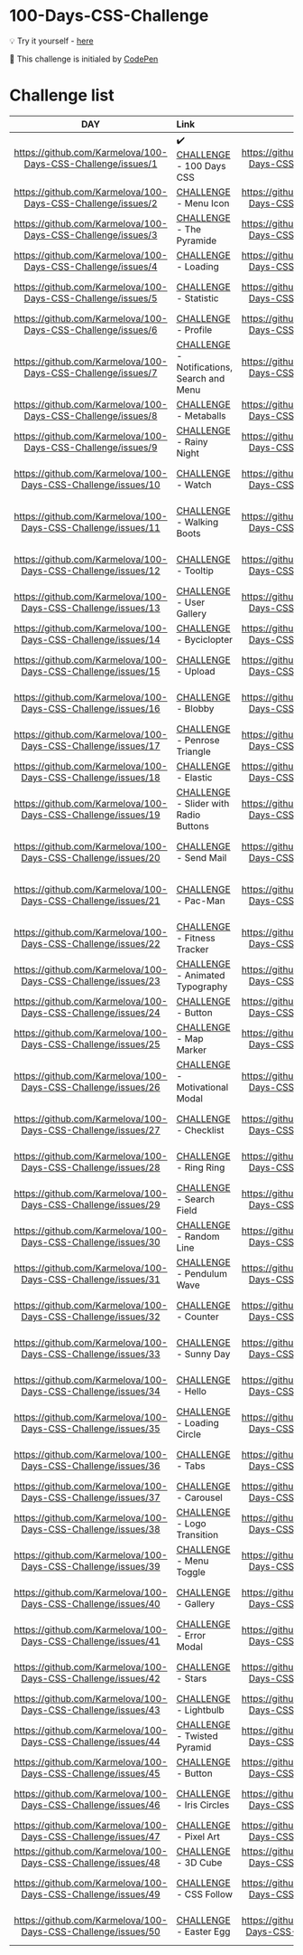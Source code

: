 # 100-Days-CSS-Challenge

:bulb: Try it yourself -  [here](https://100dayscss.com/days/1/)

:purple_heart: This challenge is initialed by [CodePen](https://100dayscss.com/)

# Challenge list

| DAY | Link | DAY | Link |
| :---: | :--- | :---: | :--- |
|  https://github.com/Karmelova/100-Days-CSS-Challenge/issues/1 | :heavy_check_mark: [CHALLENGE](https://100dayscss.com/days/1/) - 100 Days CSS | https://github.com/Karmelova/100-Days-CSS-Challenge/issues/51 | [CHALLENGE](https://100dayscss.com/days/51/) - CSS Counter |
| https://github.com/Karmelova/100-Days-CSS-Challenge/issues/2 | [CHALLENGE](https://100dayscss.com/days/2/) - Menu Icon | https://github.com/Karmelova/100-Days-CSS-Challenge/issues/52 | [CHALLENGE](https://100dayscss.com/days/52/) - Dot Wave |
| https://github.com/Karmelova/100-Days-CSS-Challenge/issues/3 | [CHALLENGE](https://100dayscss.com/days/3/) - The Pyramide | https://github.com/Karmelova/100-Days-CSS-Challenge/issues/53 | [CHALLENGE](https://100dayscss.com/days/53/) - Range Slider |
| https://github.com/Karmelova/100-Days-CSS-Challenge/issues/4 | [CHALLENGE](https://100dayscss.com/days/4/) - Loading | https://github.com/Karmelova/100-Days-CSS-Challenge/issues/54 | [CHALLENGE](https://100dayscss.com/days/54/) - Waves |
| https://github.com/Karmelova/100-Days-CSS-Challenge/issues/5 | [CHALLENGE](https://100dayscss.com/days/5/) - Statistic | https://github.com/Karmelova/100-Days-CSS-Challenge/issues/55 | [CHALLENGE](https://100dayscss.com/days/55/) - Thermostat |
| https://github.com/Karmelova/100-Days-CSS-Challenge/issues/6 | [CHALLENGE](https://100dayscss.com/days/6/) - Profile | https://github.com/Karmelova/100-Days-CSS-Challenge/issues/56 | [CHALLENGE](https://100dayscss.com/days/56/) - Flower |
| https://github.com/Karmelova/100-Days-CSS-Challenge/issues/7 | [CHALLENGE](https://100dayscss.com/days/7/) - Notifications, Search and Menu | https://github.com/Karmelova/100-Days-CSS-Challenge/issues/57 | [CHALLENGE](https://100dayscss.com/days/57/) - Icosahedron |
| https://github.com/Karmelova/100-Days-CSS-Challenge/issues/8 | [CHALLENGE](https://100dayscss.com/days/8/) - Metaballs | https://github.com/Karmelova/100-Days-CSS-Challenge/issues/58 | [CHALLENGE](https://100dayscss.com/days/58/) - 3D Sphere |
| https://github.com/Karmelova/100-Days-CSS-Challenge/issues/9 | [CHALLENGE](https://100dayscss.com/days/9/) - Rainy Night | https://github.com/Karmelova/100-Days-CSS-Challenge/issues/59 | [CHALLENGE](https://100dayscss.com/days/59/) - Slice Transition |
| https://github.com/Karmelova/100-Days-CSS-Challenge/issues/10 | [CHALLENGE](https://100dayscss.com/days/10/) - Watch | https://github.com/Karmelova/100-Days-CSS-Challenge/issues/60 | [CHALLENGE](https://100dayscss.com/days/60/) - Blurry Overlay |
| https://github.com/Karmelova/100-Days-CSS-Challenge/issues/11 | [CHALLENGE](https://100dayscss.com/days/11/) - Walking Boots | https://github.com/Karmelova/100-Days-CSS-Challenge/issues/61 | [CHALLENGE](https://100dayscss.com/days/61/) - CSS Gradient Transition |
| https://github.com/Karmelova/100-Days-CSS-Challenge/issues/12 | [CHALLENGE](https://100dayscss.com/days/12/) - Tooltip | https://github.com/Karmelova/100-Days-CSS-Challenge/issues/62 | [CHALLENGE](https://100dayscss.com/days/62/) - Price Table |
| https://github.com/Karmelova/100-Days-CSS-Challenge/issues/13 | [CHALLENGE](https://100dayscss.com/days/13/) - User Gallery | https://github.com/Karmelova/100-Days-CSS-Challenge/issues/63 | [CHALLENGE](https://100dayscss.com/days/63/) - Hypnotic Ring |
| https://github.com/Karmelova/100-Days-CSS-Challenge/issues/14 | [CHALLENGE](https://100dayscss.com/days/14/) - Byciclopter | https://github.com/Karmelova/100-Days-CSS-Challenge/issues/64 | [CHALLENGE](https://100dayscss.com/days/64/) - Button |
| https://github.com/Karmelova/100-Days-CSS-Challenge/issues/15 | [CHALLENGE](https://100dayscss.com/days/15/) - Upload | https://github.com/Karmelova/100-Days-CSS-Challenge/issues/65 | [CHALLENGE](https://100dayscss.com/days/65/) - Ellipses Animation |
| https://github.com/Karmelova/100-Days-CSS-Challenge/issues/16 | [CHALLENGE](https://100dayscss.com/days/16/) - Blobby | https://github.com/Karmelova/100-Days-CSS-Challenge/issues/66 | [CHALLENGE](https://100dayscss.com/days/66/) - Sparkle Checkbox |
| https://github.com/Karmelova/100-Days-CSS-Challenge/issues/17 | [CHALLENGE](https://100dayscss.com/days/17/) - Penrose Triangle | https://github.com/Karmelova/100-Days-CSS-Challenge/issues/67 | [CHALLENGE](https://100dayscss.com/days/67/) - 3D Parasol |
| https://github.com/Karmelova/100-Days-CSS-Challenge/issues/18 | [CHALLENGE](https://100dayscss.com/days/18/) - Elastic | https://github.com/Karmelova/100-Days-CSS-Challenge/issues/68 | [CHALLENGE](https://100dayscss.com/days/68/) - Recording |
| https://github.com/Karmelova/100-Days-CSS-Challenge/issues/19 | [CHALLENGE](https://100dayscss.com/days/19/) - Slider with Radio Buttons | https://github.com/Karmelova/100-Days-CSS-Challenge/issues/69 | [CHALLENGE](https://100dayscss.com/days/69/) - Eye |
| https://github.com/Karmelova/100-Days-CSS-Challenge/issues/20 | [CHALLENGE](https://100dayscss.com/days/20/) - Send Mail | https://github.com/Karmelova/100-Days-CSS-Challenge/issues/70 | [CHALLENGE](https://100dayscss.com/days/70/) - Calendar Days |
| https://github.com/Karmelova/100-Days-CSS-Challenge/issues/21 | [CHALLENGE](https://100dayscss.com/days/21/) - Pac-Man | https://github.com/Karmelova/100-Days-CSS-Challenge/issues/71 | [CHALLENGE](https://100dayscss.com/days/71/) - Morse Code Keyboard |
| https://github.com/Karmelova/100-Days-CSS-Challenge/issues/22 | [CHALLENGE](https://100dayscss.com/days/22/) - Fitness Tracker | https://github.com/Karmelova/100-Days-CSS-Challenge/issues/72 | [CHALLENGE](https://100dayscss.com/days/72/) - The Rings |
| https://github.com/Karmelova/100-Days-CSS-Challenge/issues/23 | [CHALLENGE](https://100dayscss.com/days/23/) - Animated Typography | https://github.com/Karmelova/100-Days-CSS-Challenge/issues/73 | [CHALLENGE](https://100dayscss.com/days/73/) - Word Carousel |
| https://github.com/Karmelova/100-Days-CSS-Challenge/issues/24 | [CHALLENGE](https://100dayscss.com/days/24/) - Button | https://github.com/Karmelova/100-Days-CSS-Challenge/issues/74 | [CHALLENGE](https://100dayscss.com/days/74/) - Pagination |
| https://github.com/Karmelova/100-Days-CSS-Challenge/issues/25 | [CHALLENGE](https://100dayscss.com/days/25/) - Map Marker | https://github.com/Karmelova/100-Days-CSS-Challenge/issues/75 | [CHALLENGE](https://100dayscss.com/days/75/) - Spinning Discs |
| https://github.com/Karmelova/100-Days-CSS-Challenge/issues/26 | [CHALLENGE](https://100dayscss.com/days/26/) - Motivational Modal | https://github.com/Karmelova/100-Days-CSS-Challenge/issues/76 | [CHALLENGE](https://100dayscss.com/days/76/) - Reveal Key |
| https://github.com/Karmelova/100-Days-CSS-Challenge/issues/27 | [CHALLENGE](https://100dayscss.com/days/27/) - Checklist | https://github.com/Karmelova/100-Days-CSS-Challenge/issues/77 | [CHALLENGE](https://100dayscss.com/days/77/) - Motion Blur |
| https://github.com/Karmelova/100-Days-CSS-Challenge/issues/28 | [CHALLENGE](https://100dayscss.com/days/28/) - Ring Ring | https://github.com/Karmelova/100-Days-CSS-Challenge/issues/78 | [CHALLENGE](https://100dayscss.com/days/78/) - Hover Shadow |
| https://github.com/Karmelova/100-Days-CSS-Challenge/issues/29 | [CHALLENGE](https://100dayscss.com/days/29/) - Search Field | https://github.com/Karmelova/100-Days-CSS-Challenge/issues/79 | [CHALLENGE](https://100dayscss.com/days/79/) - Lines Animation |
| https://github.com/Karmelova/100-Days-CSS-Challenge/issues/30 | [CHALLENGE](https://100dayscss.com/days/30/) - Random Line | https://github.com/Karmelova/100-Days-CSS-Challenge/issues/80 | [CHALLENGE](https://100dayscss.com/days/80/) - Flexbox Accordeon |
| https://github.com/Karmelova/100-Days-CSS-Challenge/issues/31 | [CHALLENGE](https://100dayscss.com/days/31/) - Pendulum Wave | https://github.com/Karmelova/100-Days-CSS-Challenge/issues/81 | [CHALLENGE](https://100dayscss.com/days/81/) - Jumping Ball |
| https://github.com/Karmelova/100-Days-CSS-Challenge/issues/32 | [CHALLENGE](https://100dayscss.com/days/32/) - Counter | https://github.com/Karmelova/100-Days-CSS-Challenge/issues/82 | [CHALLENGE](https://100dayscss.com/days/82/) - Action Button |
| https://github.com/Karmelova/100-Days-CSS-Challenge/issues/33 | [CHALLENGE](https://100dayscss.com/days/33/) - Sunny Day | https://github.com/Karmelova/100-Days-CSS-Challenge/issues/83 | [CHALLENGE](https://100dayscss.com/days/83/) - Warp Drive |
| https://github.com/Karmelova/100-Days-CSS-Challenge/issues/34 | [CHALLENGE](https://100dayscss.com/days/34/) - Hello | https://github.com/Karmelova/100-Days-CSS-Challenge/issues/84 | [CHALLENGE](https://100dayscss.com/days/84/) - Book Cover |
| https://github.com/Karmelova/100-Days-CSS-Challenge/issues/35 | [CHALLENGE](https://100dayscss.com/days/35/) - Loading Circle | https://github.com/Karmelova/100-Days-CSS-Challenge/issues/85 | [CHALLENGE](https://100dayscss.com/days/85/) - It's something |
| https://github.com/Karmelova/100-Days-CSS-Challenge/issues/36 | [CHALLENGE](https://100dayscss.com/days/36/) - Tabs | https://github.com/Karmelova/100-Days-CSS-Challenge/issues/86 | [CHALLENGE](https://100dayscss.com/days/86/) - Newton's Cradle |
| https://github.com/Karmelova/100-Days-CSS-Challenge/issues/37 | [CHALLENGE](https://100dayscss.com/days/37/) - Carousel | https://github.com/Karmelova/100-Days-CSS-Challenge/issues/87 | [CHALLENGE](https://100dayscss.com/days/87/) - Ruby |
| https://github.com/Karmelova/100-Days-CSS-Challenge/issues/38 | [CHALLENGE](https://100dayscss.com/days/38/) - Logo Transition | https://github.com/Karmelova/100-Days-CSS-Challenge/issues/88 | [CHALLENGE](https://100dayscss.com/days/88/) - Candle |
| https://github.com/Karmelova/100-Days-CSS-Challenge/issues/39 | [CHALLENGE](https://100dayscss.com/days/39/) - Menu Toggle | https://github.com/Karmelova/100-Days-CSS-Challenge/issues/89 | [CHALLENGE](https://100dayscss.com/days/89/) - Animated Pattern |
| https://github.com/Karmelova/100-Days-CSS-Challenge/issues/40 | [CHALLENGE](https://100dayscss.com/days/40/) - Gallery | https://github.com/Karmelova/100-Days-CSS-Challenge/issues/90 | [CHALLENGE](https://100dayscss.com/days/90/) - Mouse Trap |
| https://github.com/Karmelova/100-Days-CSS-Challenge/issues/41 | [CHALLENGE](https://100dayscss.com/days/41/) - Error Modal | https://github.com/Karmelova/100-Days-CSS-Challenge/issues/91 | [CHALLENGE](https://100dayscss.com/days/91/) - Cube Loader |
| https://github.com/Karmelova/100-Days-CSS-Challenge/issues/42 | [CHALLENGE](https://100dayscss.com/days/42/) - Stars | https://github.com/Karmelova/100-Days-CSS-Challenge/issues/92 | [CHALLENGE](https://100dayscss.com/days/92/) - Dancing Points |
| https://github.com/Karmelova/100-Days-CSS-Challenge/issues/43 | [CHALLENGE](https://100dayscss.com/days/43/) - Lightbulb | https://github.com/Karmelova/100-Days-CSS-Challenge/issues/93 | [CHALLENGE](https://100dayscss.com/days/93/) - Padlock |
| https://github.com/Karmelova/100-Days-CSS-Challenge/issues/44 | [CHALLENGE](https://100dayscss.com/days/44/) - Twisted Pyramid | https://github.com/Karmelova/100-Days-CSS-Challenge/issues/94 | [CHALLENGE](https://100dayscss.com/days/94/) - Tree |
| https://github.com/Karmelova/100-Days-CSS-Challenge/issues/45 | [CHALLENGE](https://100dayscss.com/days/45/) - Button | https://github.com/Karmelova/100-Days-CSS-Challenge/issues/95 | [CHALLENGE](https://100dayscss.com/days/95/) - Pig |
| https://github.com/Karmelova/100-Days-CSS-Challenge/issues/46 | [CHALLENGE](https://100dayscss.com/days/46/) - Iris Circles | https://github.com/Karmelova/100-Days-CSS-Challenge/issues/96 | [CHALLENGE](https://100dayscss.com/days/96/) - Jumping Square |
| https://github.com/Karmelova/100-Days-CSS-Challenge/issues/47 | [CHALLENGE](https://100dayscss.com/days/47/) - Pixel Art | https://github.com/Karmelova/100-Days-CSS-Challenge/issues/97 | [CHALLENGE](https://100dayscss.com/days/97/) - Puppet |
| https://github.com/Karmelova/100-Days-CSS-Challenge/issues/48 | [CHALLENGE](https://100dayscss.com/days/48/) - 3D Cube | https://github.com/Karmelova/100-Days-CSS-Challenge/issues/98 | [CHALLENGE](https://100dayscss.com/days/98/) - Plopp |
| https://github.com/Karmelova/100-Days-CSS-Challenge/issues/49 | [CHALLENGE](https://100dayscss.com/days/49/) - CSS Follow | https://github.com/Karmelova/100-Days-CSS-Challenge/issues/99 | [CHALLENGE](https://100dayscss.com/days/99/) - Circle-Square |
| https://github.com/Karmelova/100-Days-CSS-Challenge/issues/50 | [CHALLENGE](https://100dayscss.com/days/50/) - Easter Egg | https://github.com/Karmelova/100-Days-CSS-Challenge/issues/100 | [CHALLENGE](https://100dayscss.com/days/100/) - Neon Light |


















































